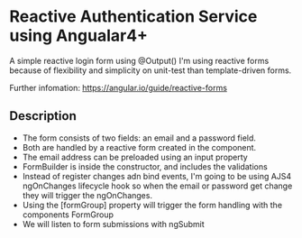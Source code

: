 # Reactive Authentication Service using Angualar4+
A simple reactive login form using @Output()
I'm using reactive forms because of flexibility and simplicity on unit-test than template-driven forms.

Further infomation:
https://angular.io/guide/reactive-forms


## Description
- The form consists of two fields: an email and a password field. 
- Both are handled by a reactive form created in the component.
- The email address can be preloaded using an input property
- FormBuilder is inside the constructor, and includes the validations
- Instead of register changes adn bind events, I'm going to be using AJS4 ngOnChanges lifecycle hook so when the
email or password get change they will trigger the ngOnChanges.
- Using the [formGroup] property will trigger the form handling with the components FormGroup 
- We will listen to form submissions with ngSubmit




